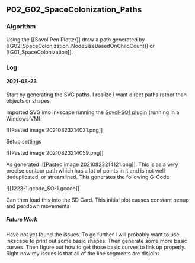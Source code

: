 ## P02_G02_SpaceColonization_Paths

### Algorithm

Using the [[Sovol Pen Plotter]] draw a path generated by [[G02_SpaceColonization_NodeSizeBasedOnChildCount]] or [[G01_SpaceColonization]].

### Log

#### 2021-08-23
Start by generating the SVG paths. I realize I want direct paths rather than objects or shapes

Imported SVG into inkscape running the [Sovol-SO1 plugin](https://sovol3d.com/pages/so-1-document-download) (running in a Windows VM).

![[Pasted image 20210823214031.png]]

Setup settings

![[Pasted image 20210823214059.png]]

As generated ![[Pasted image 20210823214121.png]]. This is as a very precise contour path which has a lot of points in it and is not well deduplicated, or streamlined. This generates the following G-Code: 

![[1223-1.gcode_SO-1.gcode]]

Can then load this into the SD Card. This initial plot causes constant penup and pendown movements

##### Future Work

Have not yet found the issues. To go further I will probably want to use inkscape to print out some basic shapes. Then generate some more basic curves. Then figure out how to get those basic curves to link up properly. Right now my issues is that all of the line segments are disjoint

###